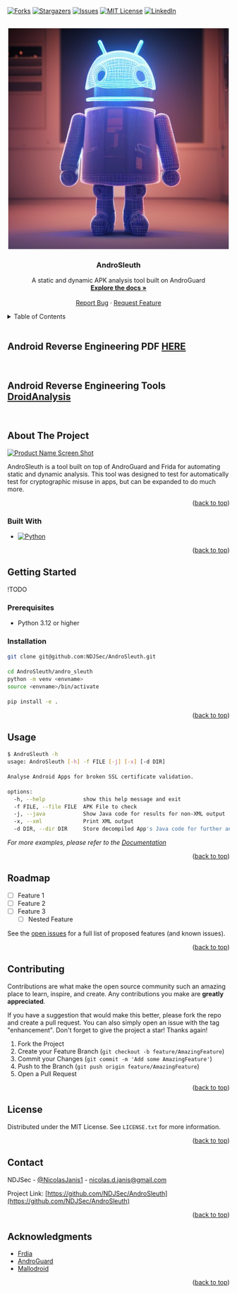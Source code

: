 <!-- Improved compatibility of back to top link: See: https://github.com/othneildrew/Best-README-Template/pull/73 -->
<a name="readme-top"></a>
<!--
*** Thanks for checking out the Best-README-Template. If you have a suggestion
*** that would make this better, please fork the repo and create a pull request
*** or simply open an issue with the tag "enhancement".
*** Don't forget to give the project a star!
*** Thanks again! Now go create something AMAZING! :D
-->



<!-- PROJECT SHIELDS -->
<!--
*** I'm using markdown "reference style" links for readability.
*** Reference links are enclosed in brackets [ ] instead of parentheses ( ).
*** See the bottom of this document for the declaration of the reference variables
*** for contributors-url, forks-url, etc. This is an optional, concise syntax you may use.
*** https://www.markdownguide.org/basic-syntax/#reference-style-links
-->
[![Forks][forks-shield]][forks-url]
[![Stargazers][stars-shield]][stars-url]
[![Issues][issues-shield]][issues-url]
[![MIT License][license-shield]][license-url]
[![LinkedIn][linkedin-shield]][linkedin-url]



<!-- PROJECT LOGO -->
<br />
<div align="center">
  <a href="https://github.com/NDJSec/AndroSleuth">
    <img src="images/logo.jpeg" alt="Logo" width="500" height="500">
  </a>

<h3 align="center">AndroSleuth</h3>

  <p align="center">
    A static and dynamic APK analysis tool built on AndroGuard 
    <br />
    <a href="https://github.com/NDJSec/AndroSleuth"><strong>Explore the docs »</strong></a>
    <br />
    <br />
    <a href="https://github.com/NDJSec/AndroSleuth/issues">Report Bug</a>
    ·
    <a href="https://github.com/NDJSec/AndroSleuth/issues">Request Feature</a>
  </p>
</div>



<!-- TABLE OF CONTENTS -->
<details>
  <summary>Table of Contents</summary>
  <ol>
    <li>
      <a href="#about-the-project">About The Project</a>
      <ul>
        <li><a href="#built-with">Built With</a></li>
      </ul>
    </li>
    <li>
      <a href="#getting-started">Getting Started</a>
      <ul>
        <li><a href="#prerequisites">Prerequisites</a></li>
        <li><a href="#installation">Installation</a></li>
      </ul>
    </li>
    <li><a href="#usage">Usage</a></li>
    <li><a href="#roadmap">Roadmap</a></li>
    <li><a href="#contributing">Contributing</a></li>
    <li><a href="#license">License</a></li>
    <li><a href="#contact">Contact</a></li>
    <li><a href="#acknowledgments">Acknowledgments</a></li>
  </ol>
</details>
<br>

## Android Reverse Engineering PDF [HERE](https://github.com/NDJSec/Android-Reverse-Engineering)
<br>

## Android Reverse Engineering Tools [DroidAnalysis](https://github.com/NDJSec/DroidAnalysis)
<br>

<!-- ABOUT THE PROJECT -->
## About The Project

[![Product Name Screen Shot][product-screenshot]](https://example.com)

AndroSleuth is a tool built on top of AndroGuard and Frida for automating static and dynamic analysis. This tool was designed to test for automatically test for cryptographic misuse in apps, but can be expanded to do much more.

<p align="right">(<a href="#readme-top">back to top</a>)</p>



### Built With

* [![Python][Python]][Python-url]

<p align="right">(<a href="#readme-top">back to top</a>)</p>



<!-- GETTING STARTED -->
## Getting Started
!TODO

### Prerequisites
* Python 3.12 or higher

### Installation
```bash
git clone git@github.com:NDJSec/AndroSleuth.git

cd AndroSleuth/andro_sleuth
python -m venv <envname>
source <envname>/bin/activate

pip install -e .
```

<p align="right">(<a href="#readme-top">back to top</a>)</p>



<!-- USAGE EXAMPLES -->
## Usage

```bash
$ AndroSleuth -h
usage: AndroSleuth [-h] -f FILE [-j] [-x] [-d DIR]

Analyse Android Apps for broken SSL certificate validation.

options:
  -h, --help            show this help message and exit
  -f FILE, --file FILE  APK File to check
  -j, --java            Show Java code for results for non-XML output
  -x, --xml             Print XML output
  -d DIR, --dir DIR     Store decompiled App's Java code for further analysis in dir
```

_For more examples, please refer to the [Documentation](https://example.com)_

<p align="right">(<a href="#readme-top">back to top</a>)</p>



<!-- ROADMAP -->
## Roadmap

- [ ] Feature 1
- [ ] Feature 2
- [ ] Feature 3
    - [ ] Nested Feature

See the [open issues](https://github.com/NDJSec/AndroSleuth/issues) for a full list of proposed features (and known issues).

<p align="right">(<a href="#readme-top">back to top</a>)</p>



<!-- CONTRIBUTING -->
## Contributing

Contributions are what make the open source community such an amazing place to learn, inspire, and create. Any contributions you make are **greatly appreciated**.

If you have a suggestion that would make this better, please fork the repo and create a pull request. You can also simply open an issue with the tag "enhancement".
Don't forget to give the project a star! Thanks again!

1. Fork the Project
2. Create your Feature Branch (`git checkout -b feature/AmazingFeature`)
3. Commit your Changes (`git commit -m 'Add some AmazingFeature'`)
4. Push to the Branch (`git push origin feature/AmazingFeature`)
5. Open a Pull Request

<p align="right">(<a href="#readme-top">back to top</a>)</p>



<!-- LICENSE -->
## License

Distributed under the MIT License. See `LICENSE.txt` for more information.

<p align="right">(<a href="#readme-top">back to top</a>)</p>



<!-- CONTACT -->
## Contact

NDJSec - [@NicolasJanis1](https://twitter.com/NicolasJanis1) - nicolas.d.janis@gmail.com

Project Link: [https://github.com/NDJSec/AndroSleuth](https://github.com/NDJSec/AndroSleuth)

<p align="right">(<a href="#readme-top">back to top</a>)</p>


<!-- ACKNOWLEDGMENTS -->
## Acknowledgments

* [Frdia](https://frida.re/)
* [AndroGuard](https://github.com/androguard/androguard)
* [Mallodroid](https://github.com/sfahl/mallodroid)

<p align="right">(<a href="#readme-top">back to top</a>)</p>



<!-- MARKDOWN LINKS & IMAGES -->
<!-- https://www.markdownguide.org/basic-syntax/#reference-style-links -->
[contributors-shield]: https://img.shields.io/github/contributors/NDJSec/AndroSleuth.svg?style=for-the-badge
[contributors-url]: https://github.com/NDJSec/AndroSleuth/graphs/contributors
[forks-shield]: https://img.shields.io/github/forks/NDJSec/AndroSleuth.svg?style=for-the-badge
[forks-url]: https://github.com/NDJSec/AndroSleuth/network/members
[stars-shield]: https://img.shields.io/github/stars/NDJSec/AndroSleuth.svg?style=for-the-badge
[stars-url]: https://github.com/NDJSec/AndroSleuth/stargazers
[issues-shield]: https://img.shields.io/github/issues/NDJSec/AndroSleuth.svg?style=for-the-badge
[issues-url]: https://github.com/NDJSec/AndroSleuth/issues
[license-shield]: https://img.shields.io/github/license/NDJSec/AndroSleuth.svg?style=for-the-badge
[license-url]: https://github.com/NDJSec/AndroSleuth/blob/master/LICENSE.txt
[linkedin-shield]: https://img.shields.io/badge/-LinkedIn-black.svg?style=for-the-badge&logo=linkedin&colorB=555
[linkedin-url]: https://www.linkedin.com/in/nicolas-janis/
[product-screenshot]: images/screenshot.png
[Python]: https://img.shields.io/badge/python-3670A0?style=for-the-badge&logo=python&logoColor=ffdd54
[Python-url]: https://www.python.org/